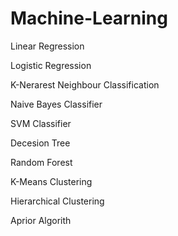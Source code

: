 # Machine-Learning

<p>Linear Regression</p>
<p>Logistic Regression</p>
<p>K-Nerarest Neighbour Classification</p>
<p>Naive Bayes Classifier</p>
<p>SVM Classifier</p>
<p>Decesion Tree</p>
<p>Random Forest</p>
<p>K-Means Clustering</p>
<p>Hierarchical Clustering</p>
<p>Aprior Algorith</p>
